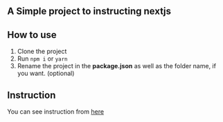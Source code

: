 ## A Simple project to instructing nextjs

## How to use

1. Clone the project
2. Run `npm i` or `yarn`
3. Rename the project in the **package.json** as well as the folder name, if you want. (optional)

## Instruction
You can see instruction from [here](https://vrgl.ir/De1IT)